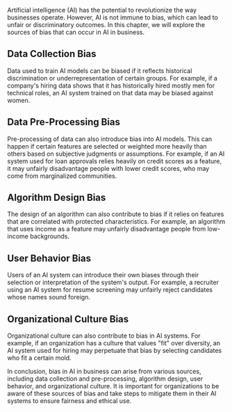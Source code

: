 
Artificial intelligence (AI) has the potential to revolutionize the way businesses operate. However, AI is not immune to bias, which can lead to unfair or discriminatory outcomes. In this chapter, we will explore the sources of bias that can occur in AI in business.

Data Collection Bias
--------------------

Data used to train AI models can be biased if it reflects historical discrimination or underrepresentation of certain groups. For example, if a company's hiring data shows that it has historically hired mostly men for technical roles, an AI system trained on that data may be biased against women.

Data Pre-Processing Bias
------------------------

Pre-processing of data can also introduce bias into AI models. This can happen if certain features are selected or weighted more heavily than others based on subjective judgments or assumptions. For example, if an AI system used for loan approvals relies heavily on credit scores as a feature, it may unfairly disadvantage people with lower credit scores, who may come from marginalized communities.

Algorithm Design Bias
---------------------

The design of an algorithm can also contribute to bias if it relies on features that are correlated with protected characteristics. For example, an algorithm that uses income as a feature may unfairly disadvantage people from low-income backgrounds.

User Behavior Bias
------------------

Users of an AI system can introduce their own biases through their selection or interpretation of the system's output. For example, a recruiter using an AI system for resume screening may unfairly reject candidates whose names sound foreign.

Organizational Culture Bias
---------------------------

Organizational culture can also contribute to bias in AI systems. For example, if an organization has a culture that values "fit" over diversity, an AI system used for hiring may perpetuate that bias by selecting candidates who fit a certain mold.

In conclusion, bias in AI in business can arise from various sources, including data collection and pre-processing, algorithm design, user behavior, and organizational culture. It is important for organizations to be aware of these sources of bias and take steps to mitigate them in their AI systems to ensure fairness and ethical use.
